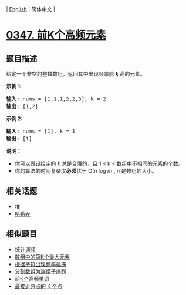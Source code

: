 
| [English](README_EN.md) | 简体中文 |
# [0347. 前K个高频元素](https://leetcode-cn.com/problems/top-k-frequent-elements/)
## 题目描述
<p>给定一个非空的整数数组，返回其中出现频率前&nbsp;<strong><em>k&nbsp;</em></strong>高的元素。</p>

<p><strong>示例 1:</strong></p>

<pre><strong>输入: </strong>nums = [1,1,1,2,2,3], k = 2
<strong>输出: </strong>[1,2]
</pre>

<p><strong>示例 2:</strong></p>

<pre><strong>输入: </strong>nums = [1], k = 1
<strong>输出: </strong>[1]</pre>

<p><strong>说明：</strong></p>

<ul>
	<li>你可以假设给定的&nbsp;<em>k&nbsp;</em>总是合理的，且 1 &le; k &le; 数组中不相同的元素的个数。</li>
	<li>你的算法的时间复杂度<strong>必须</strong>优于 O(<em>n</em> log <em>n</em>) ,&nbsp;<em>n&nbsp;</em>是数组的大小。</li>
</ul>

## 相关话题
- [堆](https://leetcode-cn.com/tag/heap)
- [哈希表](https://leetcode-cn.com/tag/hash-table)
## 相似题目
- [统计词频](../word-frequency/README.md)
- [数组中的第K个最大元素](../kth-largest-element-in-an-array/README.md)
- [根据字符出现频率排序](../sort-characters-by-frequency/README.md)
- [分割数组为连续子序列](../split-array-into-consecutive-subsequences/README.md)
- [前K个高频单词](../top-k-frequent-words/README.md)
- [最接近原点的 K 个点](../k-closest-points-to-origin/README.md)
